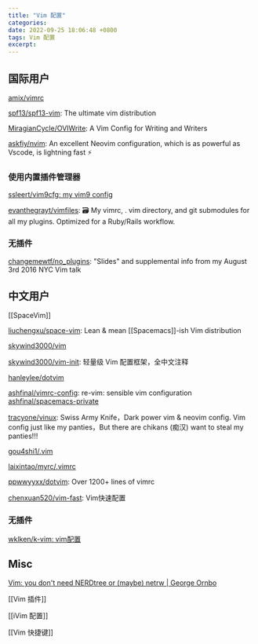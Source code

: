```yaml
---
title: "Vim 配置"
categories: 
date: 2022-09-25 18:06:48 +0800
tags: Vim 配置
excerpt: 
---
```



## 国际用户


[amix/vimrc](https://github.com/amix/vimrc)

[spf13/spf13-vim](https://github.com/spf13/spf13-vim): The ultimate vim distribution

[MiragianCycle/OVIWrite](https://github.com/MiragianCycle/OVIWrite): A Vim Config for Writing and Writers

[askfiy/nvim](https://github.com/askfiy/nvim): An excellent Neovim configuration, which is as powerful as Vscode, is lightning fast ⚡


### 使用内置插件管理器

[ssleert/vim9cfg: my vim9 config](https://github.com/ssleert/vim9cfg)


[evanthegrayt/vimfiles](https://github.com/evanthegrayt/vimfiles): 🗃 My vimrc, . vim directory, and git submodules for all my plugins. Optimized for a Ruby/Rails workflow.



### 无插件

[changemewtf/no_plugins](https://github.com/changemewtf/no_plugins): "Slides" and supplemental info from my August 3rd 2016 NYC Vim talk



## 中文用户

[[SpaceVim]]

[liuchengxu/space-vim](https://github.com/liuchengxu/space-vim): Lean & mean [[Spacemacs]]-ish Vim distribution

[skywind3000/vim](https://github.com/skywind3000/vim)

[skywind3000/vim-init](https://github.com/skywind3000/vim-init): 轻量级 Vim 配置框架，全中文注释

[hanleylee/dotvim](https://github.com/hanleylee/dotvim)

[ashfinal/vimrc-config](https://github.com/ashfinal/vimrc-config): re-vim: sensible vim configuration
[ashfinal/spacemacs-private](https://github.com/ashfinal/spacemacs-private)

[tracyone/vinux](https://github.com/tracyone/vinux): Swiss Army Knife，Dark power vim & neovim config. Vim config just like my panties，But there are chikans (痴汉) want to steal my panties!!!

[gou4shi1/.vim](https://github.com/gou4shi1/.vim)

[laixintao/myrc/.vimrc](https://github.com/laixintao/myrc/blob/master/.vimrc)

[ppwwyyxx/dotvim](https://github.com/ppwwyyxx/dotvim): Over 1200+ lines of vimrc

[chenxuan520/vim-fast](https://github.com/chenxuan520/vim-fast): Vim快速配置



### 无插件

[wklken/k-vim: vim配置](https://github.com/wklken/k-vim)


## Misc

[Vim: you don't need NERDtree or (maybe) netrw | George Ornbo](https://shapeshed.com/vim-netrw/)

[[Vim 插件]]

[[iVim 配置]]

[[Vim 快捷键]]

